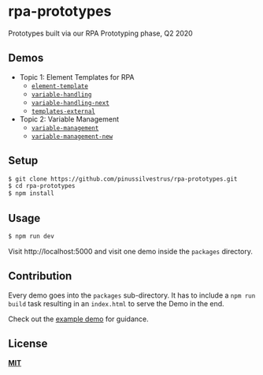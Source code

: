 # rpa-prototypes

Prototypes built via our RPA Prototyping phase, Q2 2020

## Demos

* Topic 1: Element Templates for RPA
    * [`element-template`](./packages/element-template)
    * [`variable-handling`](./packages/variable-handling)
    * [`variable-handling-next`](./packages/variable-handling-next)
    * [`templates-external`](./packages/templates-external)
* Topic 2: Variable Management
    * [`variable-management`](./packages/variable-management) 
    * [`variable-management-new`](./packages/variable-management-new) 

## Setup

```bash
$ git clone https://github.com/pinussilvestrus/rpa-prototypes.git
$ cd rpa-prototypes
$ npm install
```

## Usage

```bash
$ npm run dev
```

Visit http://localhost:5000 and visit one demo inside the `packages` directory.

## Contribution

Every demo goes into the `packages` sub-directory. It has to include a `npm run build` task resulting in an `index.html` to serve the Demo in the end. 

Check out the [example demo](./packages/catalog-example) for guidance.

## License

[**MIT**](./LICENSE)
